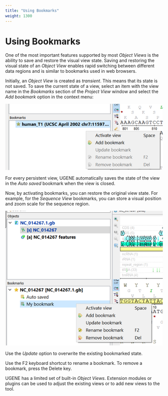 ```yaml
---
title: "Using Bookmarks"
weight: 1300
---
```


# Using Bookmarks

One of the most important features supported by most _Object Views_ is the ability to save and restore the visual view state. Saving and restoring the visual state of an _Object View_ enables rapid switching between different data regions and is similar to bookmarks used in web browsers.

Initially, an _Object View_ is created as _transient_. This means that its state is not saved. To save the current state of a view, select an item with the view name in the _Bookmarks_ section of the _Project View_ window and select the _Add bookmark_ option in the context menu:

![](/images/65929321/96665608.png)

For every persistent view, UGENE automatically saves the state of the view in the _Auto saved_ bookmark when the view is closed.

Now, by activating bookmarks, you can restore the original view state. For example, for the _Sequence View_ bookmarks, you can store a visual position and zoom scale for the sequence region.

![](/images/65929321/96665609.png)

Use the _Update_ option to overwrite the existing bookmarked state.

Use the F2 keyboard shortcut to rename a bookmark. To remove a bookmark, press the Delete key.

UGENE has a limited set of built-in _Object Views_. Extension modules or plugins can be used to adjust the existing views or to add new views to the tool.